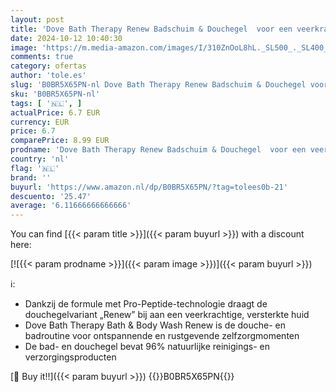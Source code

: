 ```yaml
---
layout: post
title: 'Dove Bath Therapy Renew Badschuim & Douchegel  voor een veerkrachtige en vernieuwde huid - 400 ml'
date: 2024-10-12 10:40:30
image: 'https://m.media-amazon.com/images/I/310ZnOoL8hL._SL500_._SL400_.jpg'
comments: true
category: ofertas
author: 'tole.es'
slug: 'B0BR5X65PN-nl Dove Bath Therapy Renew Badschuim & Douchegel voor een...'
sku: 'B0BR5X65PN-nl'
tags: [ '🇳🇱', ]
actualPrice: 6.7 EUR
currency: EUR
price: 6.7
comparePrice: 8.99 EUR
prodname: 'Dove Bath Therapy Renew Badschuim & Douchegel  voor een veerkrachtige en vernieuwde huid - 400 ml'
country: 'nl'
flag: '🇳🇱'
brand: ''
buyurl: 'https://www.amazon.nl/dp/B0BR5X65PN/?tag=tolees0b-21'
descuento: '25.47'
average: '6.11666666666666'
---
```


You can find [{{< param title >}}]({{< param buyurl >}}) with a discount here:

[![{{< param prodname >}}]({{< param image >}})]({{< param buyurl >}})

ℹ️:

- Dankzij de formule met Pro-Peptide-technologie draagt de douchegelvariant „Renew” bij aan een veerkrachtige, versterkte huid
- Dove Bath Therapy Bath & Body Wash Renew is de douche- en badroutine voor ontspannende en rustgevende zelfzorgmomenten
- De bad- en douchegel bevat 96% natuurlijke reinigings- en verzorgingsproducten

[🛒 Buy it!!]({{< param buyurl >}})
{{<world>}}B0BR5X65PN{{</world>}}
